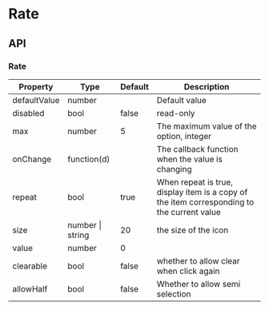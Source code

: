 # Rate

<example />

## API

### Rate

| Property     | Type             | Default | Description                                                                                |
| ------------ | ---------------- | ------- | ------------------------------------------------------------------------------------------ |
| defaultValue | number           |         | Default value                                                                              |
| disabled     | bool             | false   | read-only                                                                                  |
| max          | number           | 5       | The maximum value of the option, integer                                                   |
| onChange     | function(d)      |         | The callback function when the value is changing                                           |
| repeat       | bool             | true    | When repeat is true, display item is a copy of the item corresponding to the current value |
| size         | number \| string | 20      | the size of the icon                                                                       |
| value        | number           | 0       |                                                                                            |
| clearable    | bool             | false   | whether to allow clear when click again                                                    |
| allowHalf    | bool             | false   | Whether to allow semi selection                                                            |
